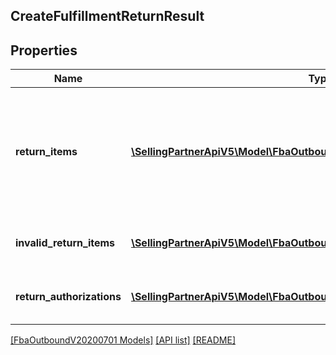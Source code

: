 ## CreateFulfillmentReturnResult

## Properties

Name | Type | Description | Notes
------------ | ------------- | ------------- | -------------
**return_items** | [**\SellingPartnerApiV5\Model\FbaOutboundV20200701\ReturnItem[]**](ReturnItem.md) | An array of items that Amazon accepted for return. Returns empty if no items were accepted for return. | [optional]
**invalid_return_items** | [**\SellingPartnerApiV5\Model\FbaOutboundV20200701\InvalidReturnItem[]**](InvalidReturnItem.md) | An array of invalid return item information. | [optional]
**return_authorizations** | [**\SellingPartnerApiV5\Model\FbaOutboundV20200701\ReturnAuthorization[]**](ReturnAuthorization.md) | An array of return authorization information. | [optional]

[[FbaOutboundV20200701 Models]](../) [[API list]](../../Api) [[README]](../../../README.md)

